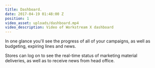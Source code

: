 ```yaml
---
title: Dashboard.
date: 2017-04-19 01:48:00 Z
position: 1
video_asset: uploads/dashboard.mp4
video_description: Video of Workstream X dashboard
---
```


In one glance you'll see the progress of all of your campaigns, as well as budgeting, expiring lines and news.

Stores can log on to see the real-time status of marketing material deliveries, as well as to receive news from head office.

